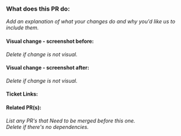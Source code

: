 ### What does this PR do:

_Add an explanation of what your changes do and why you'd like us to include them._

#### Visual change - screenshot before:
_Delete if change is not visual._

#### Visual change - screenshot after:
_Delete if change is not visual._

#### Ticket Links:
<!-- Link to the ticket in GitHub or Jira -->

#### Related PR(s):
_List any PR's that Need to be merged before this one._  
_Delete if there's no dependencies._

